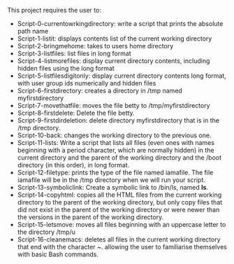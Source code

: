 This project requires the user to:
- Script-0-currentowrkingdirectory: write a script that prints the absolute path name
- Script-1-listit: displays contents list  of the current working directory
- Script-2-bringmehome: takes to users home directory
- Script-3-listfiles: list files in long format
- Script-4-listmorefiles: display current directory contents, including hidden files using the long format 
- Script-5-listfilesdigitonly: display current directory contents long format, with user group ids numerically and hidden files
- Script-6-firstdirectory: creates a directory in /tmp named myfirstdirectory
- Script-7-movethatfile: moves the file betty to /tmp/myfirstdirectory
- Script-8-firstdelete: Delete the file betty.
- Script-9-firstdirdeletion: delete directory myfirstdirectory that is in the /tmp directory.
- Script-10-back: changes the working directory to the previous one.
- Script-11-lists: Write a script that lists all files (even ones with names beginning with a period character, which are normally hidden) in the current directory and the parent of the working directory and the /boot directory (in this order), in long format.
- Script-12-filetype: prints the type of the file named iamafile. The file iamafile will be in the /tmp directory when we will run your script.
- Script-13-symboliclink: Create a symbolic link to /bin/ls, named __ls__.
- Script-14-copyhtml: copies all the HTML files from the current working directory to the parent of the working directory, but only copy files that did not exist in the parent of the working directory or were newer than the versions in the parent of the working directory.
- Script-15-letsmove: moves all files beginning with an uppercase letter to the directory /tmp/u 
- Script-16-cleanemacs: deletes all files in the current working directory that end with the character ~.
allowing the user to familiarise themselves with basic Bash commands. 
